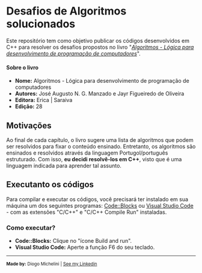 # Desafios de Algoritmos solucionados
 Este repositório tem como objetivo publicar os códigos desenvolvidos em C++ para resolver os desafios propostos no livro "_[Algoritmos - Lógica para desenvolvimento de programação de computadores](https://www.amazon.com.br/Algoritmos-L%C3%B3gica-Desenvolvimento-Programa%C3%A7%C3%A3o-Computadores/dp/8536517476)_".

 #### Sobre o livro
- **Nome:** Algoritmos - Lógica para desenvolvimento de programação de computadores
- **Autores:** José Augusto N. G. Manzado e Jayr Figueiredo de Oliveira
- **Editora:** Erica | Saraiva
- **Edição:** 28

 ## Motivações
 Ao final de cada capítulo, o livro sugere uma lista de algoritmos que podem ser resolvidos para fixar o conteúdo ensinado. Entretanto, os algoritmos são ensinados e resolvidos através da linguagem Portugol/português estruturado. Com isso, **eu decidi resolvê-los em C++**, visto que é uma linguagem indicada para aprender tal assunto.

 ## Executanto os códigos
 Para compilar e executar os códigos, você precisará ter instalado em sua máquina um dos seguintes programas: [Code::Blocks](https://www.codeblocks.org/) ou [Visual Studio Code](https://code.visualstudio.com/) - com as extensões "C/C++" e "C/C++ Compile Run" instaladas.
 ### Como executar?
 - **Code::Blocks:** Clique no "ícone Build and run".
 - **Visual Studio Code:** Aperte a função F6 do seu teclado.

 -----

 <sub>**Made by:** Diogo Michelini | [See my Linkedin](https://www.linkedin.com/in/diogo-michelini/)<sub/>